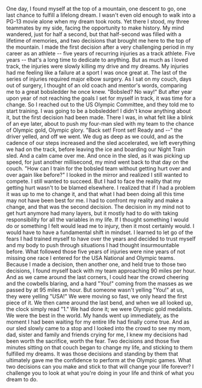 
One day, I found myself
at the top of a mountain,
one descent to go, one last chance
to fulfill a lifelong dream.
I wasn&#39;t even old enough
to walk into a PG-13 movie alone
when my dream took roots.
Yet there I stood,
my three teammates by my side,
facing the opportunity to make history.
My mind wandered, just for half a second,
but that half-second was filled
with a lifetime of memories,
and two decisions that brought me
here to the top of the mountain.
I made the first decision
after a very challenging period
in my career as an athlete --
five years of recurring injuries
as a track athlete.
Five years -- that&#39;s a long time
to dedicate to anything.
But as much as I loved track,
the injuries were slowly killing
my drive and my dreams.
My injuries had me feeling like a failure
at a sport I was once great at.
The last of the series of injuries
required major elbow surgery.
As I sat on my couch, days out of surgery,
I thought of an old coach
and mentor&#39;s words,
comparing me to a great
bobsledder he once knew.
&quot;Bobsled? No way!&quot;
But after year upon year
of not reaching the goals
I set for myself in track,
it was time for a change.
So I reached out
to the US Olympic Committee,
and they told me to start training.
I was going to be a bobsledder!
I didn&#39;t know anything about it,
but the first decision had been made.
There I was, in what felt like
a blink of an eye later,
about to push my four-man
sled with my team
to the chance of Olympic gold,
Olympic glory.
&quot;Back set! Front set! Ready and --&quot;
the driver yelled, and off we went.
We dug as deep as we could,
and as the cadence of our steps increased
and the sled accelerated,
we left everything we had on the track,
before leaving the ice
and boarding our Night Train sled.
And a calm came over me.
And once in the sled,
as it was picking up speed,
for just another millisecond,
my mind went back
to that day on the couch.
&quot;How can I train for the bobsled
team without getting hurt
over and over again like before?&quot;
I looked in the mirror
and realized I still wanted to compete.
I still wanted to succeed.
But I had to face the reality
that my getting hurt
wasn&#39;t to be blamed elsewhere.
I realized that if I had a problem
it was up to me to change it,
and that what I had
been doing all this time
may not have been best for me.
I had to confront my reality
and make a change,
and that was the second decision.
The decision in my mind not to get hurt
anymore had many layers,
but it mostly had to do
with taking responsibility
for all the variables in my life.
If I thought something
I would do or something I felt
would lead me to injury,
then it most certainly would.
I would have to have
a fundamental shift in mindset.
I learned to let go of the fears I had
trained myself to have over the years
and decided to trust myself and my body
to push through situations I had
thought insurmountable before.
What followed those five years of injuries
were nine years of not missing
one race I entered
for the USA National and Olympic teams.
Because I made a decision,
then another one,
and held true to those two decisions,
I found myself back with my team
approaching 90 miles per hour.
And as we came around the last corners,
I could hear the crowd cheering
and the cowbells blaring, and a hard
&quot;You!&quot; coming from the masses
as we passed by at 95 miles an hour.
But someone wasn&#39;t yelling &quot;You!&quot;
at us, they were yelling &quot;USA!&quot;
We were moving so fast,
we only heard the first piece of it.
We then came around the last bend,
and when we all looked up,
the clock simply read &quot;1.&quot;
We had done it; we were
Olympic gold medalists.
We were the best in the world.
My hands went up immediately,
as the moment I had been waiting for
my entire life had finally come true.
And as our sled slowly came to a stop
and I looked into the crowd
to see my mom, dad,
sister and family
and friends crying for me,
I knew my decisions had been worth
the sacrifice, worth the fear.
Two decisions and those five minutes
sitting on that couch
began to change my life,
and sticking to them fulfilled my dreams.
It was those decisions
and standing by them
that ultimately gave me the confidence
to perform at the Olympic games.
What two decisions
can you make and stick to
that will change your life forever?
I challenge you to look
at what you&#39;re doing in your life
and think of what you dream to do.
